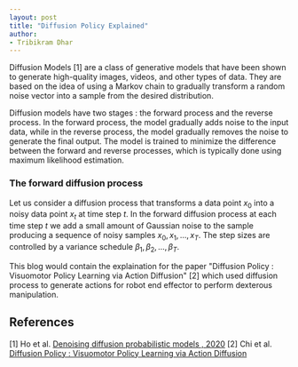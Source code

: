 ```yaml
---
layout: post
title: "Diffusion Policy Explained"
author:
- Tribikram Dhar
---
```











Diffusion Models [1] are a class of generative models that have been shown to generate high-quality images, videos, and other types of data. They are based on the idea of using a Markov chain to gradually transform a random noise vector into a sample from the desired distribution. 

Diffusion models have two stages : the forward process and the reverse process. In the forward process, the model gradually adds noise to the input data, while in the reverse process, the model gradually removes the noise to generate the final output. The model is trained to minimize the difference between the forward and reverse processes, which is typically done using maximum likelihood estimation. 

### The forward diffusion process

Let us consider a diffusion process that transforms a data point $x_0$ into a noisy data point $x_t$ at time step $t$. In the forward diffusion process at each time step $t$ we add a small amount of Gaussian noise to the sample producing a sequence of noisy samples $x_0, x_1, ..., x_T$. The step sizes are controlled by a variance schedule $\beta_1, \beta_2, ..., \beta_T$.


This blog would contain the explaination for the paper "Diffusion Policy : Visuomotor Policy Learning via Action Diffusion" [2]
which used diffusion process to generate actions for robot end effector to perform dexterous manipulation.





## References

[1] Ho et al. [Denoising diffusion probabilistic models , 2020](https://scholar.google.com/scholar_lookup?arxiv_id=2006.11239#:~:text=Denoising%20diffusion%20probabilistic%20models)
[2] Chi et al. [Diffusion Policy : Visuomotor Policy Learning via Action Diffusion](https://arxiv.org/abs/2303.04137v4)






